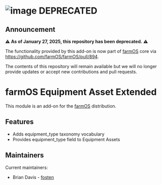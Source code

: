 # ![image](https://user-images.githubusercontent.com/56273942/202568467-0ee721bb-1424-4efd-88fc-31b4f2a59dc6.png) DEPRECATED

## Announcement
:warning: **As of January 27, 2025, this repository has been deprecated.** :warning:

The functionality provided by this add-on is now part of [farmOS](http://drupal.org/project/farm) core via https://github.com/farmOS/farmOS/pull/894.

The contents of this repository will remain available but we will no longer provide updates or accept new contributions and pull requests.

# farmOS Equipment Asset Extended

This module is an add-on for the [farmOS](http://drupal.org/project/farm)
distribution.

## Features

- Adds equipment_type taxonomy vocabulary
- Provides equipment_type field to Equipment Assets

## Maintainers

Current maintainers:
- Brian Davis - [fosten]((https://github.com/fosten))
